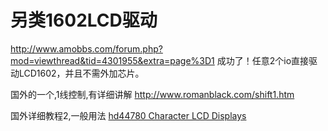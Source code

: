 # 另类1602LCD驱动

http://www.amobbs.com/forum.php?mod=viewthread&tid=4301955&extra=page%3D1 成功了！任意2个io直接驱动LCD1602，并且不需外加芯片。

国外的一个,1线控制,有详细讲解 http://www.romanblack.com/shift1.htm

国外详细教程2,一般用法 [hd44780 Character LCD Displays](http://www.protostack.com/blog/2010/04/character-lcd-displays-part-2/)